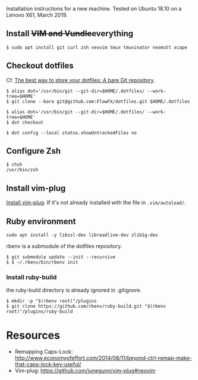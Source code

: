Installation instructions for a new machine. Tested on Ubuntu 18.10 on a Lenovo X61, March 2019.

## Install <strike>VIM and Vundle</strike>everything

```
$ sudo apt install git curl zsh neovim tmux tmuxinator neomutt xcape
```

## Checkout dotfiles

Cf. [The best way to store your dotfiles: A bare Git repository](https://www.atlassian.com/git/tutorials/dotfiles).

```shell
$ alias dot='/usr/bin/git --git-dir=$HOME/.dotfiles/ --work-tree=$HOME'
$ git clone --bare git@github.com:FlowFX/dotfiles.git $HOME/.dotfiles

$ alias dot='/usr/bin/git --git-dir=$HOME/.dotfiles/ --work-tree=$HOME'
$ dot checkout

$ dot config --local status.showUntrackedFiles no
```

## Configure Zsh

```
$ chsh
/usr/bin/zsh
```

## Install vim-plug
[Install vim-plug](https://github.com/junegunn/vim-plug#neovim). If it's not already installed with the file in `.vim/autoload/`.


## Ruby environment

```
sudo apt install -y libssl-dev libreadline-dev zlib1g-dev
```

rbenv is a submodule of the dotfiles repository. 

```
$ git submodule update --init --recursive 
$ $ ~/.rbenv/bin/rbenv init
```

### Install ruby-build

the ruby-build directory is already ignored in .gitignore.

```
$ mkdir -p "$(rbenv root)"/plugins
$ git clone https://github.com/rbenv/ruby-build.git "$(rbenv root)"/plugins/ruby-build
```




# Resources
- Remapping Caps-Lock: http://www.economyofeffort.com/2014/08/11/beyond-ctrl-remap-make-that-caps-lock-key-useful/
- Vim-plug: https://github.com/junegunn/vim-plug#neovim
